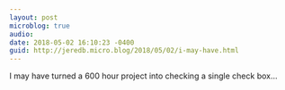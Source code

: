 ```yaml
---
layout: post
microblog: true
audio: 
date: 2018-05-02 16:10:23 -0400
guid: http://jeredb.micro.blog/2018/05/02/i-may-have.html
---
```

I may have turned a 600 hour project into checking a single check box…
